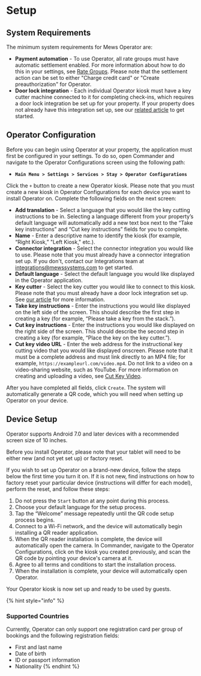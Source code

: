 # Setup

## System Requirements

The minimum system requirements for Mews Operator are: 

* **Payment automation** - To use Operator, all rate groups must have automatic settlement enabled. For more information about how to do this in your settings, see [Rate Groups](https://mews-systems.gitbook.io/guide/commander/settings/sales-settings/services/stay-services/rate-groups). Please note that the settlement action can be set to either "Charge credit card" or "Create preauthorization" for Operator.
* **Door lock integration** - Each individual Operator kiosk must have a key cutter machine connected to it for completing check-ins, which requires a door lock integration be set up for your property. If your property does not already have this integration set up, see our [related article](https://mews-systems.gitbook.io/guide/commander/settings/integrations/create-an-integration/facility-management/key-cutter-integration) to get started.

## Operator Configuration

Before you can begin using Operator at your property, the application must first be configured in your settings. To do so, open Commander and navigate to the Operator Configurations screen using the following path:

* **`Main Menu > Settings > Services > Stay > Operator Configurations`**

Click the `+` button to create a new Operator kiosk. Please note that you must create a new kiosk in Operator Configurations for each device you want to install Operator on. Complete the following fields on the next screen:

* **Add translation** - Select a language that you would like the key cutting instructions to be in. Selecting a language different from your property’s default language will automatically add a new text box next to the “Take key instructions” and “Cut key instructions” fields for you to complete.    
* **Name** - Enter a descriptive name to identify the kiosk \(for example, “Right Kiosk,” "Left Kiosk," etc.\).
* **Connector integration** - Select the connector integration you would like to use. Please note that you must already have a connector integration set up. If you don't, contact our Integrations team at  [integrations@mewssystems.com](mailto:integrations@mewssystems.com) to get started. 
* **Default language** - Select the default language you would like displayed in the Operator application.
* **Key cutter** - Select the key cutter you would like to connect to this kiosk. Please note that you must already have a door lock integration set up. See [our article](https://mews-systems.gitbook.io/guide/commander/settings/integrations/create-an-integration/facility-management/key-cutter-integration) for more information.
* **Take key instructions** - Enter the instructions you would like displayed on the left side of the screen. This should describe the first step in creating a key \(for example, “Please take a key from the stack.”\).
* **Cut key instructions** - Enter the instructions you would like displayed on the right side of the screen. This should describe the second step in creating a key \(for example, “Place the key on the key cutter.”\).
* **Cut key video URL** - Enter the web address for the instructional key cutting video that you would like displayed onscreen. Please note that it must be a complete address and must link directly to an MP4 file; for example, `https://exampleurl.com/video.mp4`. Do not link to a video on a video-sharing website, such as YouTube. For more information on creating and uploading a video, see [Cut Key Video](https://mews-systems.gitbook.io/guide/operator/setup/cut-key-video). 

After you have completed all fields, click `Create`. The system will automatically generate a QR code, which you will need when setting up Operator on your device.

## Device Setup

Operator supports Android 7.0 and later devices with a recommended screen size of 10 inches. 

Before you install Operator, please note that your tablet will need to be either new \(and not yet set up\) or factory reset. 

If you wish to set up Operator on a brand-new device, follow the steps below the first time you turn it on. If it is not new, find instructions on how to factory reset your particular device \(instructions will differ for each model\), perform the reset, and follow these steps: 

1. Do not press the `Start` button at any point during this process.
2. Choose your default language for the setup process. 
3. Tap the “Welcome” message repeatedly until the QR code setup process begins.
4. Connect to a Wi-Fi network, and the device will automatically begin installing a QR reader application.
5. When the QR reader installation is complete, the device will automatically open the camera. In Commander, navigate to the Operator Configurations, click on the kiosk you created previously, and scan the QR code by pointing your device's camera at it.
6. Agree to all terms and conditions to start the installation process.
7. When the installation is complete, your device will automatically open Operator.

Your Operator kiosk is now set up and ready to be used by guests.

{% hint style="info" %}
### Supported Countries

Currently, Operator can only support one registration card per group of bookings and the following registration fields: 

* First and last name
* Date of birth
* ID or passport information
* Nationality
{% endhint %}

